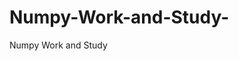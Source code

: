   # Numpy-Work-and-Study-
Numpy Work and Study 
                
                
              
                     
                  
                                                         
                             
                  
                    
                                                                                                     
                                                                                                           
                                                                                 
                                                                                                                                                                                    
                                                
                                                                                                                                                                                                       
                                                                                                                                
                                                                                                                                                                                                                                                                                                                                          
                                                                                                                                                                                                
                                                                                                                                                                
                                                                                                                                                                                         
                                                                                                                             
                                                                                                    
                                                                                                
                    
